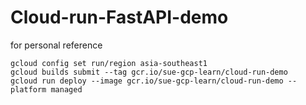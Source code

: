 # Cloud-run-FastAPI-demo
for personal reference


```
gcloud config set run/region asia-southeast1
gcloud builds submit --tag gcr.io/sue-gcp-learn/cloud-run-demo
gcloud run deploy --image gcr.io/sue-gcp-learn/cloud-run-demo --platform managed
```
